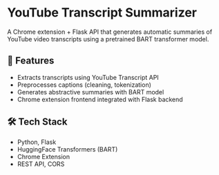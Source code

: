 # YouTube Transcript Summarizer

A Chrome extension + Flask API that generates automatic summaries of YouTube video transcripts using a pretrained BART transformer model.

## 🚀 Features
- Extracts transcripts using YouTube Transcript API
- Preprocesses captions (cleaning, tokenization)
- Generates abstractive summaries with BART model
- Chrome extension frontend integrated with Flask backend

## 🛠 Tech Stack
- Python, Flask
- HuggingFace Transformers (BART)
- Chrome Extension
- REST API, CORS


